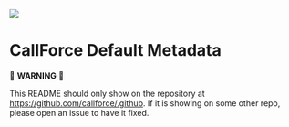 [![](https://github.com/callforce/.github/workflows/Organization%20Labels/badge.svg)](https://github.com/callforce/.github/actions?query=workflow%3A%22Organization+Labels%22)

# CallForce Default Metadata

:rotating_light: **WARNING** :rotating_light: 

This README should only show on the repository at https://github.com/callforce/.github. If it is showing on some other repo, please open an issue to have it fixed.
